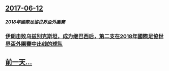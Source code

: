 ## [2017-06-12](/zh/news/2017/06/12/index.md)

##### 2018年國際足協世界盃外圍賽
### [伊朗击败乌兹别克斯坦，成为继巴西后，第二支在2018年國際足協世界盃外圍賽中出线的球队 ](/zh/news/2017/06/12/伊朗击败乌兹别克斯坦-成为继巴西后-第二支在2018年國際足協世界盃外圍賽中出线的球队.md)
## [前一天...](/zh/news/2017/06/11/index.md)

